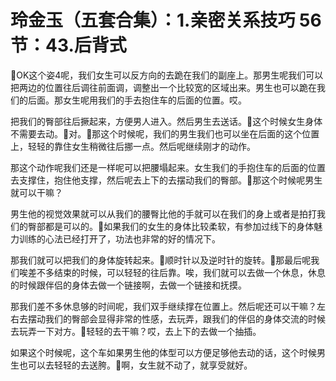 # 玲金玉（五套合集）：1.亲密关系技巧 56节：43.后背式

🎼OK这个姿4呢，我们女生可以反方向的去跪在我们的副座上。那男生呢我们可以把两边的位置往后调往前面调，调整出一个比较宽的区域出来。男生也可以跪在我们的后面。那女生呢用我们的手去抱住车的后面的位置。哎。

把我们的臀部往后撅起来，方便男人进入。然后男生去送话。🎼这个时候女生身体不需要去动。🎼对。🎼那这个时候呢，我们的男生我们也可以坐在后面的这个位置上，轻轻的靠住女生稍微往后挪一点。然后呢继续刚才的动作。

那这个动作呢我们还是一样呢可以把腰塌起来。女生我们的手抱住车的后面的位置去支撑住，抱住他支撑，然后呢去上下的去摆动我们的臀部。🎼那这个时候呢男生就可以干嘛？

男生他的视觉效果就可以从我们的腰臀比他的手就可以在我们的身上或者是拍打我们的臀部都是可以的。🎼如果我们的女生的身体比较柔软，有参加过线下的身体魅力训练的心法已经打开了，功法也非常的好的情况下。

那我们就可以把我们的身体旋转起来。🎼顺时针以及逆时针的旋转。🎼那最后呢我们唉差不多结束的时候，可以轻轻的往后靠。唉，我们就可以去做一个休息，休息的时候跟伴侣的身体去做一个链接啊，去做一个链接和抚摸。

那我们差不多休息够的时间呢，我们双手继续撑在位置上。然后呢还可以干嘛？左右去摆动我们的臀部会显得非常的性感，去玩弄，跟我们的伴侣的身体交流的时候去玩弄一下对方。🎼轻轻的去干嘛？哎，去上下的去做一个抽插。

如果这个时候呢，这个车如果男生他的体型可以方便足够他去动的话，这个时候男生也可以去轻轻的去送胯。🎼啊，女生就不动了，就享受就好。

